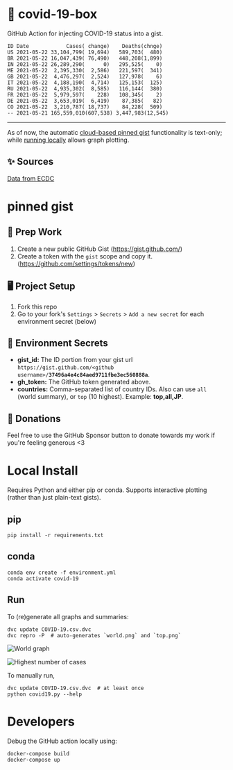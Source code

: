 # 🏥 covid-19-box

GitHub Action for injecting COVID-19 status into a gist.

```
ID Date            Cases( change)    Deaths(chnge)
US 2021-05-22 33,104,799( 19,694)   589,703(  480)
BR 2021-05-22 16,047,439( 76,490)   448,208(1,899)
IN 2021-05-22 26,289,290(      0)   295,525(    0)
ME 2021-05-22  2,395,330(  2,586)   221,597(  341)
GB 2021-05-22  4,476,297(  2,524)   127,978(    6)
IT 2021-05-22  4,188,190(  4,714)   125,153(  125)
RU 2021-05-22  4,935,302(  8,585)   116,144(  380)
FR 2021-05-22  5,979,597(    228)   108,345(    2)
DE 2021-05-22  3,653,019(  6,419)    87,385(   82)
CO 2021-05-22  3,210,787( 18,737)    84,228(  509)
-- 2021-05-21 165,559,010(607,538) 3,447,983(12,545)
```

---

As of now, the automatic [cloud-based pinned gist](#pinned-gist) functionality is text-only;
while [running locally](#local-install) allows graph plotting.

## ✨ Sources

[Data from ECDC](https://www.ecdc.europa.eu/en/publications-data/download-todays-data-geographic-distribution-covid-19-cases-worldwide)

# pinned gist

## 🎒 Prep Work
1. Create a new public GitHub Gist (https://gist.github.com/)
1. Create a token with the `gist` scope and copy it. (https://github.com/settings/tokens/new)

## 🖥 Project Setup
1. Fork this repo
1. Go to your fork's `Settings` > `Secrets` > `Add a new secret` for each environment secret (below)

## 🤫 Environment Secrets
- **gist_id:** The ID portion from your gist url `https://gist.github.com/<github username>/`**`37496a4e4c84aed9711fbe3ec560888a`**.
- **gh_token:** The GitHub token generated above.
- **countries:** Comma-separated list of country IDs. Also can use `all` (world summary), or `top` (10 highest). Example: **top,all,JP**.

## 💸 Donations

Feel free to use the GitHub Sponsor button to donate towards my work if you're feeling generous <3

# Local Install

Requires Python and either pip or conda. Supports interactive plotting (rather than just plain-text gists).

## pip

```
pip install -r requirements.txt
```

## conda

```
conda env create -f environment.yml
conda activate covid-19
```

## Run

To (re)generate all graphs and summaries:

```
dvc update COVID-19.csv.dvc
dvc repro -P  # auto-generates `world.png` and `top.png`
```

![World graph](world.png)

![Highest number of cases](top.png)

To manually run,

```
dvc update COVID-19.csv.dvc  # at least once
python covid19.py --help
```

# Developers

Debug the GitHub action locally using:

```
docker-compose build
docker-compose up
```
